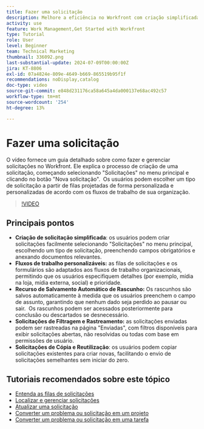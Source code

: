 ```yaml
---
title: Fazer uma solicitação
description: Melhore a eficiência no Workfront com criação simplificada de solicitações, fluxos de trabalho personalizáveis, rascunho de salvamento automático, ferramentas de rastreamento e filtragem e a capacidade de copiar e reutilizar solicitações.
activity: use
feature: Work Management,Get Started with Workfront
type: Tutorial
role: User
level: Beginner
team: Technical Marketing
thumbnail: 336092.png
last-substantial-update: 2024-07-09T00:00:00Z
jira: KT-8806
exl-id: 07a4824e-809e-4649-b669-865519b95f1f
recommendations: noDisplay,catalog
doc-type: video
source-git-commit: e848d231176ca58a645a4da000137e68ac492c57
workflow-type: tm+mt
source-wordcount: '254'
ht-degree: 13%

---
```


# Fazer uma solicitação

O vídeo fornece um guia detalhado sobre como fazer e gerenciar solicitações no Workfront. Ele explica o processo de criação de uma solicitação, começando selecionando &quot;Solicitações&quot; no menu principal e clicando no botão &quot;Nova solicitação&quot;. &#x200B; Os usuários podem escolher um tipo de solicitação a partir de filas projetadas de forma personalizada e personalizadas de acordo com os fluxos de trabalho de sua organização.

>[!VIDEO](https://video.tv.adobe.com/v/336092/?quality=12&learn=on&enablevpops)

## Principais pontos

* **Criação de solicitação simplificada**: os usuários podem criar solicitações facilmente selecionando &quot;Solicitações&quot; no menu principal, escolhendo um tipo de solicitação, preenchendo campos obrigatórios e anexando documentos relevantes. &#x200B;
* **Fluxos de trabalho personalizáveis:** as filas de solicitações e os formulários são adaptados aos fluxos de trabalho organizacionais, permitindo que os usuários especifiquem detalhes (por exemplo, mídia na loja, mídia externa, social) e prioridade.
* **Recurso de Salvamento Automático de Rascunho:** Os rascunhos são salvos automaticamente à medida que os usuários preenchem o campo de assunto, garantindo que nenhum dado seja perdido ao pausar ou sair. &#x200B; Os rascunhos podem ser acessados posteriormente para conclusão ou descartados se desnecessário. &#x200B;
* **Solicitações de Filtragem e Rastreamento:** as solicitações enviadas podem ser rastreadas na página &quot;Enviadas&quot;, com filtros disponíveis para exibir solicitações abertas, não resolvidas ou todas com base em permissões de usuário. &#x200B;
* **Solicitações de Cópia e Reutilização**: os usuários podem copiar solicitações existentes para criar novas, facilitando o envio de solicitações semelhantes sem iniciar do zero.

## Tutoriais recomendados sobre este tópico

* [Entenda as filas de solicitações](/help/manage-work/request-queues/understand-request-queues.md)
* [Localizar e gerenciar solicitações](/help/manage-work/issues-requests/find-requests.md)
* [Atualizar uma solicitação](/help/manage-work/issues-requests/update-a-request.md)
* [Converter um problema ou solicitação em um projeto](/help/manage-work/issues-requests/create-a-project-from-a-request.md)
* [Converter um problema ou solicitação em uma tarefa](/help/manage-work/issues-requests/convert-issues-to-other-work-items.md)
